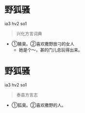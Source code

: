 # 野狐骚
ia3 hv2 so1
> 兴化方言词典
- ①腋臭。②喜欢撒野放刁的女人
  - 她是个～，甚的门儿总玩得出来。

# 野狐骚
ia3 hv2 so1
> 泰县方言志
- ①狐臭。②喜欢撒野的人。
